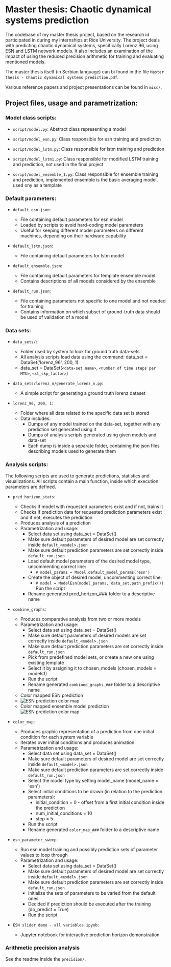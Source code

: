 # Master thesis: Chaotic dynamical systems prediction

The codebase of my master thesis project, based on the research id participated in during my internships at Rice University. The project deals with predicting chaotic dynamical systems, specifically Lorenz 96, using ESN and LSTM network models. It also includes an examination of the impact of using the reduced precision arithmetic for training and evaluating mentioned models.

The master thesis itself (in Serbian language) can bi found in the file `Master thesis - Chaotic dynamical systems prediction.pdf`.

Various reference papers and project presentations can be found in `misc/`.

## Project files, usage and parametrization:

### Model class scripts:

- `script/model.py`: Abstract class representing a model

- `script/model_esn.py`: Class responsible for esn training and prediction

- `script/model_lstm.py`: Class responsible for lstm training and prediction

- `script/model_lstm1.py`: Class responsible for modified LSTM training and prediction, not used in the final project

- `script/model_ensemble_1.py`: Class responsible for ensemble training and prediction, implemented ensemble is the basic averaging model, used ony as a template


### Default parameters:

- `default_esn.json`:
  - File containing default parameters for esn model
  - Loaded by scripts to avoid hard-coding model parameters
  - Useful for keeping different model parameters on different machines, depending on their hardware capability

- `default_lstm.json`:
  - File containing default parameters for lstm model

- `default_ensemble.json`:
  - File containing default parameters for template ensemble model
  - Contains descriptions of all models considered by the ensemble

- `default_run.json`:
  - File containing parameters not specific to one model and not needed for training
  - Contains information on which subset of ground-truth data should be used of validation of a model


### Data sets:

- `data_sets/`:
  - Folder used by system to look for ground truth data-sets
  - All analysis scripts load data using the command: data_set = DataSet('lorenz_96', 200, 1)
  - data_set = DataSet(`<data-set name>`, `<number of time steps per MTU>`, `<st_skp_factor>`)

- `data_sets/lorenz_n/generate_lorenz_n.py`:
  - A simple script for generating a ground truth lorenz dataset

- `lorenz_96, 200, 1`:
  - Folder where all data related to the specific data set is stored
  - Data includes:
    - Dumps of any model trained on the data-set, together with any prediction set generated using it
    - Dumps of analysis scripts generated using given models and data-set
    - Each dump is inside a separate folder, containing the json files describing models used to generate them


### Analysis scripts:

The following scripts are used to generate predictions, statistics and visualizations. All scripts contain a main function, inside which execution parameters are defined.

- `pred_horizon_stats`:
  - Checks if model with requested parameters exist and if not, trains it
  - Checks if prediction data for requested prediction parameters exist and if not, executes the prediction
  - Produces analysis of a prediction
  - Parametrization and usage:
    - Select data set using data_set = DataSet()
    - Make sure default parameters of desired model are set correctly inside `default_<model>.json`
    - Make sure default prediction parameters are set correctly inside `default_run.json`
    - Load default model parameters of the desired model type, uncommenting correct line:
      - `# model_params = Model.default_model_params('esn')`
    - Create the object of desired model, uncommenting correct line:
      - `# model = ModelEsn(model_params, data_set.path_prefix())`
        Run the script
    - Rename generated pred_horizon_### folder to a descriptive name

- `combine_graphs`:
  - Produces comparative analysis from two or more models
  - Parametrization and usage:
    - Select data set using data_set = DataSet()
    - Make sure default parameters of desired models are set correctly inside `default_<model>.json`
    - Make sure default prediction parameters are set correctly inside `default_run.json`
    - Pick from predefined model sets, or create a new one using existing template
    - Select it by assigning it to chosen_models (chosen_models = models1)
    - Run the script
    - Rename generated `combined_graphs_###` folder to a descriptive name
  - Color mapped ESN prediction
  - ![ESN prediction color map](/lorenz_96%2C%20200%2C%201/color_map_esn/animation.gif)
  - Color mapped ensemble model prediction
  ![ESN prediction color map](/lorenz_96%2C%20200%2C%201/color_map_ensemble/animation.gif)

- `color_map`:
  - Produces graphic representation of a prediction from one initial condition for each system variable
  - Iterates over initial conditions and produces animation
  - Parametrization and usage:
    - Select data set using data_set = DataSet()
    - Make sure default parameters of desired model are set correctly inside `default_<model>.json`
    - Make sure default prediction parameters are set correctly inside `default_run.json`
    - Select the model type by setting model_name (model_name = 'esn')
    - Select initial conditions to be drawn (in relation to the prediction parameters):
      - initial_condition = 0 - offset from a first initial condition inside the prediction
      - num_initial_conditions = 10
      - step = 5
    - Run the script
    - Rename generated `color_map_###` folder to a descriptive name

- `esn_parameter_sweep`:
  - Run esn model training and possibly prediction sets of parameter values to loop through
  - Parametrization and usage:
    - Select data set using data_set = DataSet()
    - Make sure default parameters of desired model are set correctly inside `default_<model>.json`
    - Make sure default prediction parameters are set correctly inside `default_run.json`
    - Initialize the sets of parameters to be varied from the default ones
    - Decided if prediction should be executed after the training (do_predict = True)
    - Run the script

- `ESN slider demo - all variables.ipynb`:
  - Jupyter notebook for interactive prediction horizon demonstration

### Arithmetic precision analysis

See the readme inside the `precision/`.